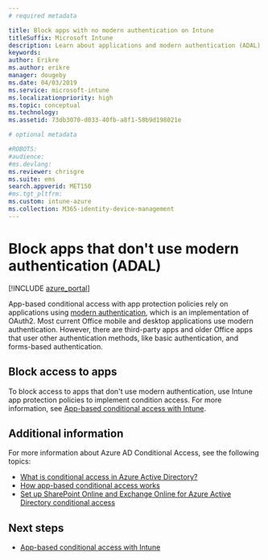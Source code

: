 ```yaml
---
# required metadata

title: Block apps with no modern authentication on Intune
titleSuffix: Microsoft Intune
description: Learn about applications and modern authentication (ADAL) using Microsoft Intune.
keywords:
author: Erikre
ms.author: erikre
manager: dougeby
ms.date: 04/03/2019
ms.service: microsoft-intune
ms.localizationpriority: high
ms.topic: conceptual
ms.technology:
ms.assetid: 73db3070-d033-40fb-a8f1-58b9d198021e

# optional metadata

#ROBOTS:
#audience:
#ms.devlang:
ms.reviewer: chrisgre
ms.suite: ems
search.appverid: MET150
#ms.tgt_pltfrm:
ms.custom: intune-azure
ms.collection: M365-identity-device-management
---
```


# Block apps that don't use modern authentication (ADAL)

[!INCLUDE [azure_portal](./includes/azure_portal.md)]

App-based conditional access with app protection policies rely on applications using [modern authentication](https://support.office.com/article/Using-Office-365-modern-authentication-with-Office-clients-776c0036-66fd-41cb-8928-5495c0f9168a), which is an implementation of OAuth2. Most current Office mobile and desktop applications use modern authentication. However, there are third-party apps and older Office apps that user other authentication methods, like basic authentication, and forms-based authentication.

## Block access to apps

To block access to apps that don't use modern authentication, use Intune app protection policies to implement condition access. For more information, see [App-based conditional access with Intune](app-based-conditional-access-intune.md).

## Additional information

For more information about Azure AD Conditional Access, see the following topics:
- [What is conditional access in Azure Active Directory?](https://docs.microsoft.com/azure/active-directory/conditional-access/overview)
- [How app-based conditional access works](app-based-conditional-access-intune.md#how-app-based-conditional-access-works)
- [Set up SharePoint Online and Exchange Online for Azure Active Directory conditional access](https://docs.microsoft.com/azure/active-directory/conditional-access/conditional-access-for-exo-and-spo)

## Next steps

- [App-based conditional access with Intune](app-based-conditional-access-intune.md)

